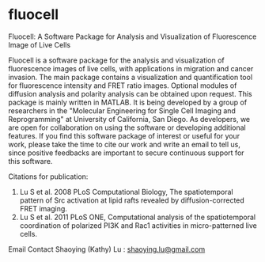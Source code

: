 # fluocell
Fluocell: A Software Package for Analysis and Visualization of Fluorescence Image of Live Cells

Fluocell is a software package for the analysis and visualization of fluorescence images of live cells, with applications in 
migration and cancer invasion. The main package contains a visualization and quantification tool for fluorescence intensity 
and FRET ratio images. Optional modules of diffusion analysis and polarity analysis can be obtained upon request. This package 
is mainly written in MATLAB. It is being developed by a group of researchers in the "Molecular Engineering for Single Cell 
Imaging and Reprogramming" at University of California, San Diego. As developers, we are open for collaboration on using the 
software or developing additional features. If you find this software package of interest or useful for your work, please 
take the time to cite our work and write an email to tell us, since positive feedbacks are important to secure continuous 
support for this software.

Citations for publication:
1. Lu S et al. 2008 PLoS Computational Biology, The spatiotemporal pattern of Src activation at lipid rafts revealed by 
diffusion-corrected FRET imaging. 
2. Lu S et al. 2011 PLoS ONE, Computational analysis of the spatiotemporal coordination of polarized PI3K and Rac1 activities 
in micro-patterned live cells.

Email Contact Shaoying (Kathy) Lu : shaoying.lu@gmail.com


